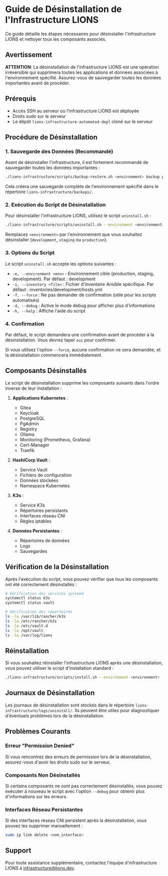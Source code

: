 # Guide de Désinstallation de l'Infrastructure LIONS

Ce guide détaille les étapes nécessaires pour désinstaller l'infrastructure LIONS et nettoyer tous les composants associés.

## Avertissement

**ATTENTION**: La désinstallation de l'infrastructure LIONS est une opération irréversible qui supprimera toutes les applications et données associées à l'environnement spécifié. Assurez-vous de sauvegarder toutes les données importantes avant de procéder.

## Prérequis

- Accès SSH au serveur où l'infrastructure LIONS est déployée
- Droits sudo sur le serveur
- Le dépôt `lions-infrastructure-automated-depl` cloné sur le serveur

## Procédure de Désinstallation

### 1. Sauvegarde des Données (Recommandé)

Avant de désinstaller l'infrastructure, il est fortement recommandé de sauvegarder toutes les données importantes :

```bash
./lions-infrastructure/scripts/backup-restore.sh <environment> backup pre-uninstall-$(date +%Y%m%d)
```

Cela créera une sauvegarde complète de l'environnement spécifié dans le répertoire `lions-infrastructure/backups/`.

### 2. Exécution du Script de Désinstallation

Pour désinstaller l'infrastructure LIONS, utilisez le script `uninstall.sh` :

```bash
./lions-infrastructure/scripts/uninstall.sh --environment <environment>
```

Remplacez `<environment>` par l'environnement que vous souhaitez désinstaller (`development`, `staging` ou `production`).

### 3. Options du Script

Le script `uninstall.sh` accepte les options suivantes :

- `-e, --environment <env>` : Environnement cible (production, staging, development). Par défaut : development
- `-i, --inventory <file>` : Fichier d'inventaire Ansible spécifique. Par défaut : inventories/development/hosts.yml
- `-f, --force` : Ne pas demander de confirmation (utile pour les scripts automatisés)
- `-d, --debug` : Active le mode debug pour afficher plus d'informations
- `-h, --help` : Affiche l'aide du script

### 4. Confirmation

Par défaut, le script demandera une confirmation avant de procéder à la désinstallation. Vous devrez taper `oui` pour confirmer.

Si vous utilisez l'option `--force`, aucune confirmation ne sera demandée, et la désinstallation commencera immédiatement.

## Composants Désinstallés

Le script de désinstallation supprime les composants suivants dans l'ordre inverse de leur installation :

1. **Applications Kubernetes** :
   - Gitea
   - Keycloak
   - PostgreSQL
   - PgAdmin
   - Registry
   - Ollama
   - Monitoring (Prometheus, Grafana)
   - Cert-Manager
   - Traefik

2. **HashiCorp Vault** :
   - Service Vault
   - Fichiers de configuration
   - Données stockées
   - Namespace Kubernetes

3. **K3s** :
   - Service K3s
   - Répertoires persistants
   - Interfaces réseau CNI
   - Règles iptables

4. **Données Persistantes** :
   - Répertoires de données
   - Logs
   - Sauvegardes

## Vérification de la Désinstallation

Après l'exécution du script, vous pouvez vérifier que tous les composants ont été correctement désinstallés :

```bash
# Vérification des services systemd
systemctl status k3s
systemctl status vault

# Vérification des répertoires
ls -la /var/lib/rancher/k3s
ls -la /etc/rancher/k3s
ls -la /etc/vault.d
ls -la /opt/vault
ls -la /var/log/lions
```

## Réinstallation

Si vous souhaitez réinstaller l'infrastructure LIONS après une désinstallation, vous pouvez utiliser le script d'installation standard :

```bash
./lions-infrastructure/scripts/install.sh --environment <environment>
```

## Journaux de Désinstallation

Les journaux de désinstallation sont stockés dans le répertoire `lions-infrastructure/logs/uninstall/`. Ils peuvent être utiles pour diagnostiquer d'éventuels problèmes lors de la désinstallation.

## Problèmes Courants

### Erreur "Permission Denied"

Si vous rencontrez des erreurs de permission lors de la désinstallation, assurez-vous d'avoir les droits sudo sur le serveur.

### Composants Non Désinstallés

Si certains composants ne sont pas correctement désinstallés, vous pouvez exécuter à nouveau le script avec l'option `--debug` pour obtenir plus d'informations sur les erreurs.

### Interfaces Réseau Persistantes

Si des interfaces réseau CNI persistent après la désinstallation, vous pouvez les supprimer manuellement :

```bash
sudo ip link delete <nom_interface>
```

## Support

Pour toute assistance supplémentaire, contactez l'équipe d'infrastructure LIONS à infrastructure@lions.dev.
